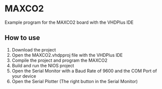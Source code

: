 # MAXCO2
Example program for the MAXCO2 board with the VHDPlus IDE

## How to use
1. Download the project
2. Open the MAXCO2.vhdpproj file with the VHDPlus IDE
3. Compile the project and program the MAXCO2
4. Build and run the NIOS project
5. Open the Serial Monitor with a Baud Rate of 9600 and the COM Port of your device
6. Open the Serial Plotter (The right button in the Serial Monitor)
